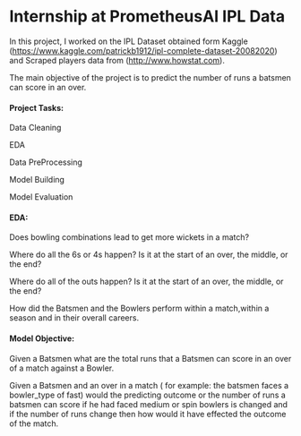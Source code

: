 # Internship at PrometheusAI IPL Data

In this project, I worked on the IPL Dataset obtained form Kaggle (https://www.kaggle.com/patrickb1912/ipl-complete-dataset-20082020) and Scraped players data from (http://www.howstat.com).

The main objective of the project is to predict the number of runs a batsmen can score in an over. 

#### Project Tasks:

Data Cleaning

EDA

Data PreProcessing

Model Building

Model Evaluation


#### EDA:

Does bowling combinations lead to get more wickets in a match?

Where do all the 6s or 4s happen? Is it at the start of an over, the middle, or the end?

Where do all of the outs happen? Is it at the start of an over, the middle, or the end?

How did the Batsmen and the Bowlers perform within a match,within a season and in their overall careers.

#### Model Objective:
Given a Batsmen what are the total runs that a Batsmen can score in an over of a match against a Bowler.

Given a Batsmen and an over in a match ( for example: the batsmen faces a bowler_type of fast) would the predicting outcome or the number of runs a batsmen can score if he had faced medium or spin bowlers is changed and if the number of runs change then how would it have effected the outcome of the match.


